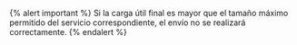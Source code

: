 {% alert important %}
Si la carga útil final es mayor que el tamaño máximo permitido del servicio correspondiente, el envío no se realizará correctamente.
{% endalert %}